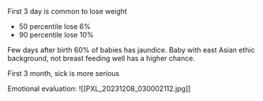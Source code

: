 First 3 day is common to lose weight
- 50 percentile lose 6%
- 90 percentile lose 10%

Few days after birth 60% of babies has jaundice. Baby with east Asian ethic background, not breast feeding well has a higher chance.

First 3 month, sick is more serious

Emotional evaluation:
![[PXL_20231208_030002112.jpg]]